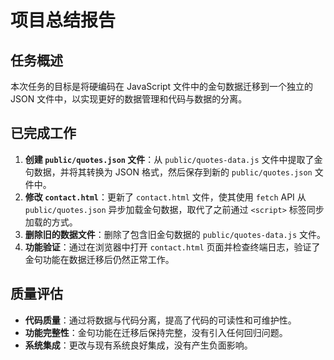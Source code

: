 # 项目总结报告

## 任务概述

本次任务的目标是将硬编码在 JavaScript 文件中的金句数据迁移到一个独立的 JSON 文件中，以实现更好的数据管理和代码与数据的分离。

## 已完成工作

1.  **创建 `public/quotes.json` 文件**：从 `public/quotes-data.js` 文件中提取了金句数据，并将其转换为 JSON 格式，然后保存到新的 `public/quotes.json` 文件中。
2.  **修改 `contact.html`**：更新了 `contact.html` 文件，使其使用 `fetch` API 从 `public/quotes.json` 异步加载金句数据，取代了之前通过 `<script>` 标签同步加载的方式。
3.  **删除旧的数据文件**：删除了包含旧金句数据的 `public/quotes-data.js` 文件。
4.  **功能验证**：通过在浏览器中打开 `contact.html` 页面并检查终端日志，验证了金句功能在数据迁移后仍然正常工作。

## 质量评估

*   **代码质量**：通过将数据与代码分离，提高了代码的可读性和可维护性。
*   **功能完整性**：金句功能在迁移后保持完整，没有引入任何回归问题。
*   **系统集成**：更改与现有系统良好集成，没有产生负面影响。